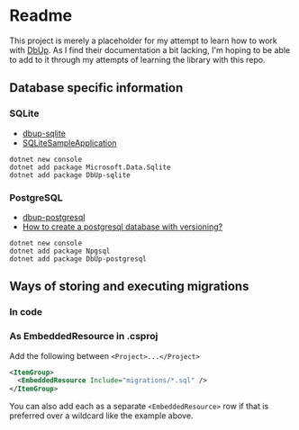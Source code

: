 # Readme

This project is merely a placeholder for my attempt to learn how to work with [DbUp](https://github.com/dbup/dbup).
As I find their documentation a bit lacking, I'm hoping to be able to add to it through my attempts of learning the library with this repo.

## Database specific information

### SQLite

- [dbup-sqlite](https://github.com/DbUp/DbUp/tree/master/src/dbup-sqlite)
- [SQLiteSampleApplication](https://github.com/DbUp/DbUp/tree/master/src/Samples/SQLiteSampleApplication)

```posh
dotnet new console
dotnet add package Microsoft.Data.Sqlite
dotnet add package DbUp-sqlite
```

### PostgreSQL

- [dbup-postgresql](https://github.com/DbUp/DbUp/tree/master/src/dbup-postgresql)
- [How to create a postgresql database with versioning?](https://thecodereaper.com/2020/10/27/how-to-create-a-postgresql-database-with-versioning/)

```posh
dotnet new console
dotnet add package Npgsql
dotnet add package DbUp-postgresql
```

## Ways of storing and executing migrations

### In code

### As EmbeddedResource in .csproj

Add the following between `<Project>...</Project>`

```xml
<ItemGroup>
  <EmbeddedResource Include="migrations/*.sql" />
</ItemGroup>
```

You can also add each as a separate `<EmbeddedResource>` row if that is preferred over a wildcard like the example above.
